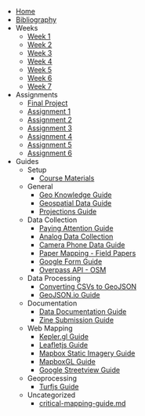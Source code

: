 * [Home](README.md)
* [Bibliography](BIBLIOGRAPHY.md)
* Weeks
  * [Week 1](weeks/week_01.md)
  * [Week 2](weeks/week_02.md)
  * [Week 3](weeks/week_03.md)
  * [Week 4](weeks/week_04.md)
  * [Week 5](weeks/week_05.md)
  * [Week 6](weeks/week_06.md)
  * [Week 7](weeks/week_07.md)
* Assignments
  * [Final Project](assignments/final-project.md)
  * [Assignment 1](assignments/assignment_01.md)
  * [Assignment 2](assignments/assignment_02.md)
  * [Assignment 3](assignments/assignment_03.md)
  * [Assignment 4](assignments/assignment_04.md)
  * [Assignment 5](assignments/assignment_05.md)
  * [Assignment 6](assignments/assignment_06.md)
* Guides
  * Setup
    * [Course Materials](guides/course-materials-guide.md)
  * General
    * [Geo Knowledge Guide](guides/geo-knowlege-guide.md)
    * [Geospatial Data Guide](guides/geospatial-data-guide.md)
    * [Projections Guide](guides/projections-guide.md)
  * Data Collection
    * [Paying Attention Guide](guides/paying-attention-guide.md)
    * [Analog Data Collection](guides/analog-data-collection-guide.md)
    * [Camera Phone Data Guide](guides/camera-phone-guide.md)
    * [Paper Mapping - Field Papers](guides/fieldpapers-guide.md)
    * [Google Form Guide](guides/google-form-guide.md)
    * [Overpass API - OSM](guides/osm-overpass-api.md) 
  * Data Processing
    * [Converting CSVs to GeoJSON](guides/csv-to-geojson-guide.md)
    * [GeoJSON.io Guide](guides/geojson-io.md)
  * Documentation
    * [Data Documentation Guide](guides/data-documentation-guide.md)
    * [Zine Submission Guide](guides/zine-submission-guide.md)
  * Web Mapping
    * [Kepler.gl Guide](guides/keplergl-guide.md)
    * [Leafletjs Guide](guides/leafletjs-guide.md)
    * [Mapbox Static Imagery Guide](guides/mapbox-static-guide.md)
    * [MapboxGL Guide](guides/mapboxgl-guide.md)
    * [Google Streetview Guide](guides/google-streetview-guide.md)
  * Geoprocessing
    * [Turfjs Guide](guides/turfjs-guide.md)
  * Uncategorized
    * [critical-mapping-guide.md](guides/critical-mapping-guide.md)
  
  